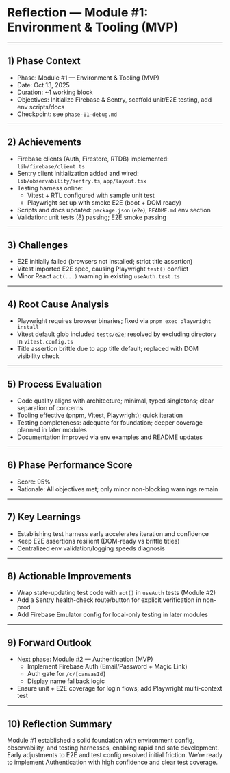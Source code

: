 # Reflection — Module #1: Environment & Tooling (MVP)

---

## 1) Phase Context
- Phase: Module #1 — Environment & Tooling (MVP)
- Date: Oct 13, 2025
- Duration: ~1 working block
- Objectives: Initialize Firebase & Sentry, scaffold unit/E2E testing, add env scripts/docs
- Checkpoint: see `phase-01-debug.md`

---

## 2) Achievements
- Firebase clients (Auth, Firestore, RTDB) implemented: `lib/firebase/client.ts`
- Sentry client initialization added and wired: `lib/observability/sentry.ts`, `app/layout.tsx`
- Testing harness online:
  - Vitest + RTL configured with sample unit test
  - Playwright set up with smoke E2E (boot + DOM ready)
- Scripts and docs updated: `package.json` (`e2e`), `README.md` env section
- Validation: unit tests (8) passing; E2E smoke passing

---

## 3) Challenges
- E2E initially failed (browsers not installed; strict title assertion)
- Vitest imported E2E spec, causing Playwright `test()` conflict
- Minor React `act(...)` warning in existing `useAuth.test.ts`

---

## 4) Root Cause Analysis
- Playwright requires browser binaries; fixed via `pnpm exec playwright install`
- Vitest default glob included `tests/e2e`; resolved by excluding directory in `vitest.config.ts`
- Title assertion brittle due to app title default; replaced with DOM visibility check

---

## 5) Process Evaluation
- Code quality aligns with architecture; minimal, typed singletons; clear separation of concerns
- Tooling effective (pnpm, Vitest, Playwright); quick iteration
- Testing completeness: adequate for foundation; deeper coverage planned in later modules
- Documentation improved via env examples and README updates

---

## 6) Phase Performance Score
- Score: 95%
- Rationale: All objectives met; only minor non-blocking warnings remain

---

## 7) Key Learnings
- Establishing test harness early accelerates iteration and confidence
- Keep E2E assertions resilient (DOM-ready vs brittle titles)
- Centralized env validation/logging speeds diagnosis

---

## 8) Actionable Improvements
- Wrap state-updating test code with `act()` in `useAuth` tests (Module #2)
- Add a Sentry health-check route/button for explicit verification in non-prod
- Add Firebase Emulator config for local-only testing in later modules

---

## 9) Forward Outlook
- Next phase: Module #2 — Authentication (MVP)
  - Implement Firebase Auth (Email/Password + Magic Link)
  - Auth gate for `/c/[canvasId]`
  - Display name fallback logic
- Ensure unit + E2E coverage for login flows; add Playwright multi-context test

---

## 10) Reflection Summary
Module #1 established a solid foundation with environment config, observability, and testing harnesses, enabling rapid and safe development. Early adjustments to E2E and test config resolved initial friction. We’re ready to implement Authentication with high confidence and clear test coverage. 

